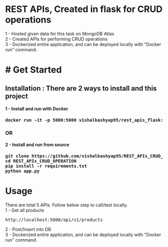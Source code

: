 # REST APIs, Created in flask for CRUD operations
  1 - Hosted given data for this task on MongoDB Atlas<br>
  2 - Created APIs for performing CRUD operations<br>
  3 - Dockerized entire application, and can be deployed locally with "Docker run" command.
  
<h1># Get Started</h1>
<h2>Installation : There are 2 ways to install and this project</h2>
<h4>1 - Install and run with Docker<h4>
<pre>docker run -it -p 5000:5000 vishalkashyap95/rest_apis_flask:v1</pre>
<h3>OR</h3>
<h4>2 - Install and run from source<h4>
<pre>
git clone https://github.com/vishalkashyap95/REST_APIs_CRUD_OPERATION.git
cd REST_APIs_CRUD_OPERATION
pip install -r requirements.txt
python app.py
</pre>
<h1>Usage</h1>
There are total 5 APIs. Follow below step to call/test locally.<br>
1 - Get all products
<pre>http://localhost:5000/api/v1/products</pre>
2 - Post/Insert into DB<br>
  3 - Dockerized entire application, and can be deployed locally with "Docker run" command.
